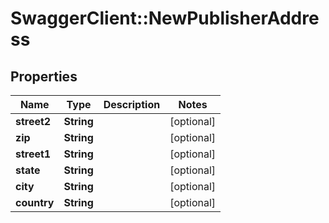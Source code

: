 # SwaggerClient::NewPublisherAddress

## Properties
Name | Type | Description | Notes
------------ | ------------- | ------------- | -------------
**street2** | **String** |  | [optional] 
**zip** | **String** |  | [optional] 
**street1** | **String** |  | [optional] 
**state** | **String** |  | [optional] 
**city** | **String** |  | [optional] 
**country** | **String** |  | [optional] 


